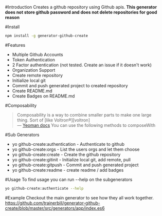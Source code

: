 #Introduction
Creates a github repository using Github apis.  <b>This generator does not store github password and does not delete repositories for good reason</b>

#Install
```sh
npm install -g generator-github-create
```

#Features
* Multiple Github Accounts
* Token Authentication
* 2 Factor authentication (not tested.  Create an issue if it doesn't work)
* Organization Support
* Create remote repository
* Initialize local git
* Commit and push generated project to created repository
* Create README.md
* Create Badges on README.md

#Composability
> Composability is a way to combine smaller parts to make one large thing. Sort of [like Voltron®][voltron]  
> — [Yeoman docs](http://yeoman.io/authoring/composability.html)
You can use the following methods to composeWith

#Sub Generators
* yo github-create:authentication - Authenticate to github
* yo github-create:orgs - List the users orgs and let them choose
* yo github-create:create - Create the github repository
* yo github-create:gitinit - Initialize local git, add remote, pull
* yo github-create:gitpush - Commit and push generated project
* yo github-create:readme - create readme / add badges

#Usage
To find usage you can run --help on the subgenerators
```sh
yo github-create:authenticate --help
```

#Example
Checkout the main generator to see how they all work together.
https://github.com/trainerbill/generator-github-create/blob/master/src/generators/app/index.es6
